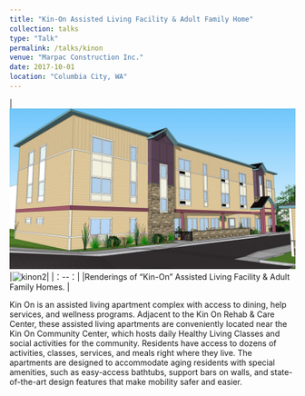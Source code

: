 ```yaml
---
title: "Kin-On Assisted Living Facility & Adult Family Home"
collection: talks
type: "Talk"
permalink: /talks/kinon
venue: "Marpac Construction Inc."
date: 2017-10-01
location: "Columbia City, WA"
---
```

|![kinon1](/images/kinon1.jpg)|![kinon2](/images/kinon2.jpy)|
|：--：|
|Renderings of “Kin-On” Assisted Living Facility & Adult Family Homes. |

Kin On is an assisted living apartment complex with access to dining, help services, and wellness programs. Adjacent to the Kin On Rehab & Care Center, these assisted living apartments are conveniently located near the Kin On Community Center, which hosts daily Healthy Living Classes and social activities for the community.
Residents have access to dozens of activities, classes, services, and meals right where they live. The apartments are designed to accommodate aging residents with special amenities, such as easy-access bathtubs, support bars on walls, and state-of-the-art design features that make mobility safer and easier.
